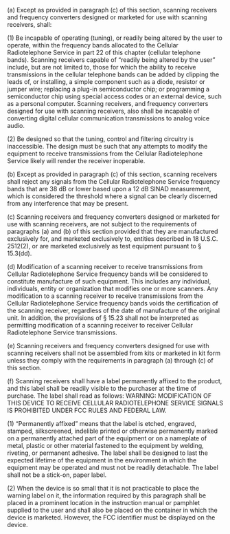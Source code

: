 (a) Except as provided in paragraph (c) of this section, scanning receivers and frequency converters designed or marketed for use with scanning receivers, shall:

(1) Be incapable of operating (tuning), or readily being altered by the user to operate, within the frequency bands allocated to the Cellular Radiotelephone Service in part 22 of this chapter (cellular telephone bands). Scanning receivers capable of “readily being altered by the user” include, but are not limited to, those for which the ability to receive transmissions in the cellular telephone bands can be added by clipping the leads of, or installing, a simple component such as a diode, resistor or jumper wire; replacing a plug-in semiconductor chip; or programming a semiconductor chip using special access codes or an external device, such as a personal computer. Scanning receivers, and frequency converters designed for use with scanning receivers, also shall be incapable of converting digital cellular communication transmissions to analog voice audio.

(2) Be designed so that the tuning, control and filtering circuitry is inaccessible. The design must be such that any attempts to modify the equipment to receive transmissions from the Cellular Radiotelephone Service likely will render the receiver inoperable.

(b) Except as provided in paragraph (c) of this section, scanning receivers shall reject any signals from the Cellular Radiotelephone Service frequency bands that are 38 dB or lower based upon a 12 dB SINAD measurement, which is considered the threshold where a signal can be clearly discerned from any interference that may be present.

(c) Scanning receivers and frequency converters designed or marketed for use with scanning receivers, are not subject to the requirements of paragraphs (a) and (b) of this section provided that they are manufactured exclusively for, and marketed exclusively to, entities described in 18 U.S.C. 2512(2), or are marketed exclusively as test equipment pursuant to § 15.3(dd).

(d) Modification of a scanning receiver to receive transmissions from Cellular Radiotelephone Service frequency bands will be considered to constitute manufacture of such equipment. This includes any individual, individuals, entity or organization that modifies one or more scanners. Any modification to a scanning receiver to receive transmissions from the Cellular Radiotelephone Service frequency bands voids the certification of the scanning receiver, regardless of the date of manufacture of the original unit. In addition, the provisions of § 15.23 shall not be interpreted as permitting modification of a scanning receiver to receiver Cellular Radiotelephone Service transmissions.

(e) Scanning receivers and frequency converters designed for use with scanning receivers shall not be assembled from kits or marketed in kit form unless they comply with the requirements in paragraph (a) through (c) of this section.

(f) Scanning receivers shall have a label permanently affixed to the product, and this label shall be readily visible to the purchaser at the time of purchase. The label shall read as follows: WARNING: MODIFICATION OF THIS DEVICE TO RECEIVE CELLULAR RADIOTELEPHONE SERVICE SIGNALS IS PROHIBITED UNDER FCC RULES AND FEDERAL LAW.

(1) “Permanently affixed” means that the label is etched, engraved, stamped, silkscreened, indelible printed or otherwise permanently marked on a permanently attached part of the equipment or on a nameplate of metal, plastic or other material fastened to the equipment by welding, riveting, or permanent adhesive. The label shall be designed to last the expected lifetime of the equipment in the environment in which the equipment may be operated and must not be readily detachable. The label shall not be a stick-on, paper label.

(2) When the device is so small that it is not practicable to place the warning label on it, the information required by this paragraph shall be placed in a prominent location in the instruction manual or pamphlet supplied to the user and shall also be placed on the container in which the device is marketed. However, the FCC identifier must be displayed on the device.


